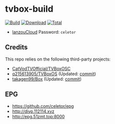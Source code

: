 # tvbox-build

[![Build](https://img.shields.io/github/actions/workflow/status/celetor/tvbox-build/build.yml?branch=main&logo=github&label=Build)](https://github.com/celetor/tvbox-build/actions)
[![Download](https://img.shields.io/github/v/release/celetor/tvbox-build?color=orange&logoColor=orange&label=Download&logo=DocuSign)](https://github.com/celetor/tvbox-build/releases/latest) 
[![Total](https://shields.io/github/downloads/celetor/tvbox-build/total?logo=Bookmeter&label=Counts&logoColor=blue&color=blue)](https://github.com/celetor/tvbox-build/releases)

+ [lanzouCloud](https://wwi.lanzoup.com/b0dah3rlc)  Password: `celetor`

## Credits
This repo relies on the following third-party projects:
- [CatVodTVOfficial/TVBoxOSC](https://github.com/CatVodTVOfficial/TVBoxOSC)
- [q215613905/TVBoxOS](https://github.com/q215613905/TVBoxOS) (Updated: [commit](./log/q215613905.txt))
- [takagen99/Box](https://github.com/takagen99/Box) (Updated: [commit](./log/takagen99.txt))

## EPG
- https://github.com/celetor/epg
- http://diyp.112114.xyz
- http://epg.51zmt.top:8000


